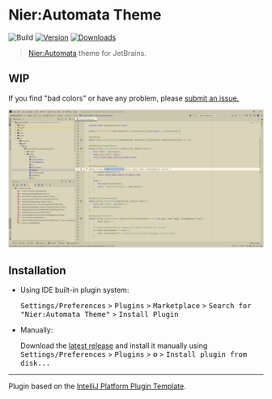 # Nier:Automata Theme

![Build](https://github.com/NakedSnake26/Nier-Automata-theme/workflows/Build/badge.svg)
[![Version](https://img.shields.io/jetbrains/plugin/v/PLUGIN_ID.svg)](https://plugins.jetbrains.com/plugin/18627-nier-automata-theme/)
[![Downloads](https://img.shields.io/jetbrains/plugin/d/PLUGIN_ID.svg)](https://plugins.jetbrains.com/plugin/18627-nier-automata-theme/)

<!-- Plugin description -->
>[Nier:Automata](https://github.com/NakedSnake26/Nier-Automata-theme) theme for JetBrains.

## WIP
 If you find "bad colors" or have any problem, please [submit an issue.](https://github.com/NakedSnake26/Nier-Automata-Theme/issues/new)

![Code example](https://raw.githubusercontent.com/NakedSnake26/Nier-Automata-Theme/main/docs/screenshots/default.png)

<!-- Plugin description end -->

## Installation

- Using IDE built-in plugin system:
  
  <kbd>Settings/Preferences</kbd> > <kbd>Plugins</kbd> > <kbd>Marketplace</kbd> > <kbd>Search for "Nier:Automata Theme"</kbd> >
  <kbd>Install Plugin</kbd>
  
- Manually:

  Download the [latest release](https://github.com/NakedSnake26/Nier-Automata-Theme/releases/latest) and install it manually using
  <kbd>Settings/Preferences</kbd> > <kbd>Plugins</kbd> > <kbd>⚙️</kbd> > <kbd>Install plugin from disk...</kbd>


---
Plugin based on the [IntelliJ Platform Plugin Template][template].

[template]: https://github.com/JetBrains/intellij-platform-plugin-template
